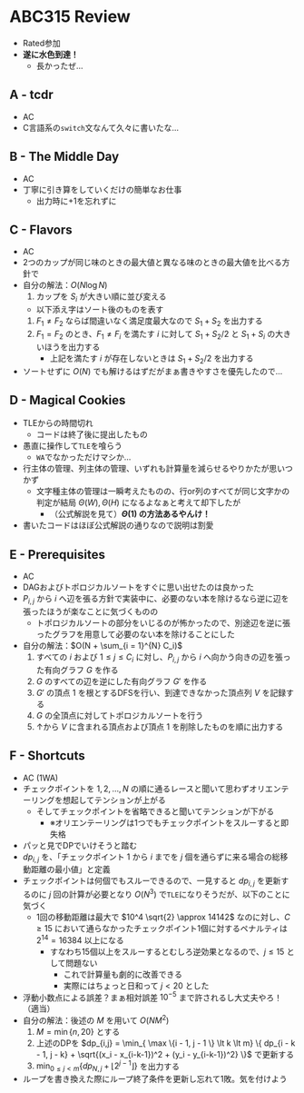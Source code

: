 # ABC315 Review
- Rated参加
- **遂に水色到達！**
  - 長かったぜ…

## A - tcdr
- AC
- C言語系の`switch`文なんて久々に書いたな…

## B - The Middle Day
- AC
- 丁寧に引き算をしていくだけの簡単なお仕事
  - 出力時に+1を忘れずに

## C - Flavors
- AC
- 2つのカップが同じ味のときの最大値と異なる味のときの最大値を比べる方針で
- 自分の解法：$O(N \log N)$
    1. カップを $S_i$ が大きい順に並び変える
    - 以下添え字はソート後のものを表す
    1. $F_1 \neq F_2$ ならば間違いなく満足度最大なので $S_1 + S_2$ を出力する
    1. $F_1 = F_2$ のとき、$F_1 \neq F_i$ を満たす $i$ に対して $S_1 + S_2 / 2$ と $S_1 + S_i$ の大きいほうを出力する
        - 上記を満たす $i$ が存在しないときは $S_1 + S_2 / 2$ を出力する
- ソートせずに $O(N)$ でも解けるはずだがまぁ書きやすさを優先したので…

## D - Magical Cookies
- TLEからの時間切れ
  - コードは終了後に提出したもの
- 愚直に操作して`TLE`を喰らう
  - `WA`でなかっただけマシか…
- 行主体の管理、列主体の管理、いずれも計算量を減らせるやりかたが思いつかず
  - 文字種主体の管理は一瞬考えたものの、行or列のすべてが同じ文字かの判定が結局 $\Theta(W), \Theta(H)$ になるよなぁと考えて却下したが
    - （公式解説を見て）**$\Theta(1)$ の方法あるやんけ！**
- 書いたコードはほぼ公式解説の通りなので説明は割愛

## E - Prerequisites
- AC
- DAGおよびトポロジカルソートをすぐに思い出せたのは良かった
- $P_{i,j}$ から $i$ へ辺を張る方針で実装中に、必要のない本を除けるなら逆に辺を張ったほうが楽なことに気づくものの
  - トポロジカルソートの部分をいじるのが怖かったので、別途辺を逆に張ったグラフを用意して必要のない本を除けることにした
- 自分の解法：$O(N + \sum_{i = 1}^{N} C_i)$
    1. すべての $i$ および $1 \leq j \leq C_i$ に対し、$P_{i,j}$ から $i$ へ向かう向きの辺を張った有向グラフ $G$ を作る
    1. $G$ のすべての辺を逆にした有向グラフ $G'$ を作る
    1. $G'$ の頂点 $1$ を根とするDFSを行い、到達できなかった頂点列 $V$ を記録する
    1. $G$ の全頂点に対してトポロジカルソートを行う
    1. ↑から $V$ に含まれる頂点および頂点 $1$ を削除したものを順に出力する

## F - Shortcuts
- AC (1WA)
- チェックポイントを $1, 2, \dots , N$ の順に通るレースと聞いて思わずオリエンテーリングを想起してテンションが上がる
  - そしてチェックポイントを省略できると聞いてテンションが下がる
    - ※オリエンテーリングは1つでもチェックポイントをスルーすると即失格
- パッと見でDPでいけそうと踏む
- $dp_{i,j}$ を、「チェックポイント $1$ から $i$ までを $j$ 個を通らずに来る場合の総移動距離の最小値」と定義
- チェックポイントは何個でもスルーできるので、一見すると $dp_{i,j}$ を更新するのに $j$ 回の計算が必要となり $O(N^3)$ で`TLE`になりそうだが、以下のことに気づく
  - 1回の移動距離は最大で $10^4 \sqrt{2} \approx 14142$ なのに対し、$C \geq 15$ において通らなかったチェックポイント1個に対するペナルティは $2^{14} = 16384$ 以上になる
    - すなわち15個以上をスルーするとむしろ逆効果となるので、$j \leq 15$ として問題ない
      - これで計算量も劇的に改善できる
      - 実際にはちょっと日和って $j \lt 20$ とした
- 浮動小数点による誤差？まぁ相対誤差 $10^{-5}$ まで許されるし大丈夫やろ！（適当）
- 自分の解法：後述の $M$ を用いて $O(NM^2)$
    1. $M = \min \{ n, 20 \}$ とする
    1. 上述のDPを $dp_{i,j} = \min_{ \max \{i - 1, j - 1 \} \lt k \lt m} \{ dp_{i - k - 1, j - k} + \sqrt{(x_i - x_{i-k-1})^2 + (y_i - y_{i-k-1})^2} \}$ で更新する
    1. $\min_{0 \leq j \lt m} \{ dp_{N,j} + \lfloor 2^{j - 1} \rfloor \}$ を出力する
- ループを書き換えた際にループ終了条件を更新し忘れて1敗。気を付けよう
